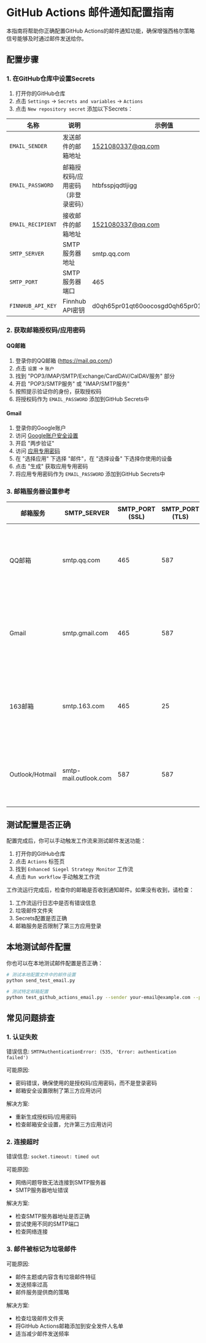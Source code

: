 # GitHub Actions 邮件通知配置指南

本指南将帮助你正确配置GitHub Actions的邮件通知功能，确保增强西格尔策略信号能够及时通过邮件发送给你。

## 配置步骤

### 1. 在GitHub仓库中设置Secrets

1. 打开你的GitHub仓库
2. 点击 `Settings` -> `Secrets and variables` -> `Actions`
3. 点击 `New repository secret` 添加以下Secrets：

| 名称 | 说明 | 示例值 |
|------|------|--------|
| `EMAIL_SENDER` | 发送邮件的邮箱地址 | 1521080337@qq.com |
| `EMAIL_PASSWORD` | 邮箱授权码/应用密码（非登录密码） | htbfsspjqdtljigg |
| `EMAIL_RECIPIENT` | 接收邮件的邮箱地址 | 1521080337@qq.com |
| `SMTP_SERVER` | SMTP服务器地址 | smtp.qq.com |
| `SMTP_PORT` | SMTP服务器端口 | 465 |
| `FINNHUB_API_KEY` | Finnhub API密钥 | d0qh65pr01qt60oocosgd0qh65pr01qt60oocot0 |

### 2. 获取邮箱授权码/应用密码

#### QQ邮箱

1. 登录你的QQ邮箱 (https://mail.qq.com/)
2. 点击 `设置` -> `账户`
3. 找到 "POP3/IMAP/SMTP/Exchange/CardDAV/CalDAV服务" 部分
4. 开启 "POP3/SMTP服务" 或 "IMAP/SMTP服务"
5. 按照提示验证你的身份，获取授权码
6. 将授权码作为 `EMAIL_PASSWORD` 添加到GitHub Secrets中

#### Gmail

1. 登录你的Google账户
2. 访问 [Google账户安全设置](https://myaccount.google.com/security)
3. 开启 "两步验证"
4. 访问 [应用专用密码](https://myaccount.google.com/apppasswords)
5. 在 "选择应用" 下选择 "邮件"，在 "选择设备" 下选择你使用的设备
6. 点击 "生成" 获取应用专用密码
7. 将应用专用密码作为 `EMAIL_PASSWORD` 添加到GitHub Secrets中

### 3. 邮箱服务器设置参考

| 邮箱服务 | SMTP_SERVER | SMTP_PORT (SSL) | SMTP_PORT (TLS) | 说明 |
|---------|------------|----------------|----------------|------|
| QQ邮箱 | smtp.qq.com | 465 | 587 | 建议使用SSL端口465 |
| Gmail | smtp.gmail.com | 465 | 587 | 建议使用SSL端口465 |
| 163邮箱 | smtp.163.com | 465 | 25 | 建议使用SSL端口465 |
| Outlook/Hotmail | smtp-mail.outlook.com | 587 | 587 | 只支持TLS端口587 |

## 测试配置是否正确

配置完成后，你可以手动触发工作流来测试邮件发送功能：

1. 打开你的GitHub仓库
2. 点击 `Actions` 标签页
3. 找到 `Enhanced Siegel Strategy Monitor` 工作流
4. 点击 `Run workflow` 手动触发工作流

工作流运行完成后，检查你的邮箱是否收到通知邮件。如果没有收到，请检查：

1. 工作流运行日志中是否有错误信息
2. 垃圾邮件文件夹
3. Secrets配置是否正确
4. 邮箱服务是否限制了第三方应用登录

## 本地测试邮件配置

你也可以在本地测试邮件配置是否正确：

```bash
# 测试本地配置文件中的邮件设置
python send_test_email.py

# 测试特定邮箱配置
python test_github_actions_email.py --sender your-email@example.com --password your-password --recipient your-email@example.com --smtp smtp.example.com --port 465
```

## 常见问题排查

### 1. 认证失败

错误信息: `SMTPAuthenticationError: (535, 'Error: authentication failed')`

可能原因:
- 密码错误，确保使用的是授权码/应用密码，而不是登录密码
- 邮箱安全设置限制了第三方应用访问

解决方案:
- 重新生成授权码/应用密码
- 检查邮箱安全设置，允许第三方应用访问

### 2. 连接超时

错误信息: `socket.timeout: timed out`

可能原因:
- 网络问题导致无法连接到SMTP服务器
- SMTP服务器地址错误

解决方案:
- 检查SMTP服务器地址是否正确
- 尝试使用不同的SMTP端口
- 检查网络连接

### 3. 邮件被标记为垃圾邮件

可能原因:
- 邮件主题或内容含有垃圾邮件特征
- 发送频率过高
- 邮件服务提供商的策略

解决方案:
- 检查垃圾邮件文件夹
- 将GitHub Actions邮箱添加到安全发件人名单
- 适当减少邮件发送频率 